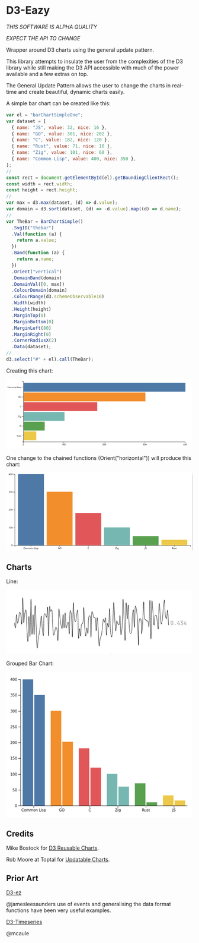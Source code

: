 # D3-Eazy

_*THIS SOFTWARE IS ALPHA QUALITY*_

_*EXPECT THE API TO CHANGE*_

Wrapper around D3 charts using the general update pattern.

This library attempts to insulate the user from the complexities of the D3 library while still making the D3 API accessible with much of the power available and a few extras on top.

The General Update Pattern allows the user to change the charts in real-time and create beautiful, dynamic charts easily.

A simple bar chart can be created like this:

```javascript
var el = "barChartSimpleOne";
var dataset = [
  { name: "JS", value: 32, nice: 16 },
  { name: "GO", value: 301, nice: 202 },
  { name: "C", value: 182, nice: 120 },
  { name: "Rust", value: 71, nice: 10 },
  { name: "Zig", value: 101, nice: 60 },
  { name: "Common Lisp", value: 400, nice: 350 },
];
//
const rect = document.getElementById(el).getBoundingClientRect();
const width = rect.width;
const height = rect.height;
//
var max = d3.max(dataset, (d) => d.value);
var domain = d3.sort(dataset, (d) => -d.value).map((d) => d.name);
//
var TheBar = BarChartSimple()
  .SvgID("thebar")
  .Val(function (a) {
    return a.value;
  })
  .Band(function (a) {
    return a.name;
  })
  .Orient("vertical")
  .DomainBand(domain)
  .DomainVal([0, max])
  .ColourDomain(domain)
  .ColourRange(d3.schemeObservable10)
  .Width(width)
  .Height(height)
  .MarginTop(0)
  .MarginBottom(0)
  .MarginLeft(80)
  .MarginRight(0)
  .CornerRadiusX(2)
  .Data(dataset);
//
d3.select("#" + el).call(TheBar);
```

Creating this chart:

![Simple Bar Chart One](docs/imgs/barChartSimpleOne.png)

One change to the chained functions (Orient("horizontal")) will produce this chart:

![Simple Bar Chart Horizontal](docs/imgs/barChartSimpleTwo.png)

## Charts

Line:

![Line Chart](docs/imgs/sparkBeta.png)

Grouped Bar Chart:

![Simple Grouped Bar Chart Horizontal](docs/imgs/groupedBarChartSimpleOne.png)

## Credits

Mike Bostock for [D3 Reusable Charts](https://bost.ocks.org/mike/chart/).

Rob Moore at Toptal for [Updatable Charts](https://www.toptal.com/d3-js/towards-reusable-d3-js-charts).

## Prior Art

[D3-ez](https://github.com/jamesleesaunders/d3-ez)

@jamesleesaunders use of events and generalising the data format functions have been very useful examples.

[D3-Timeseries](https://github.com/mcaule/d3-timeseries)

@mcaule
